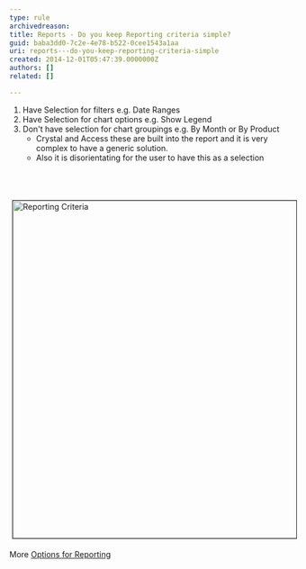 ```yaml
---
type: rule
archivedreason: 
title: Reports - Do you keep Reporting criteria simple?
guid: baba3dd0-7c2e-4e78-b522-0cee1543a1aa
uri: reports---do-you-keep-reporting-criteria-simple
created: 2014-12-01T05:47:39.0000000Z
authors: []
related: []

---
```



<ol><li>Have Selection for filters e.g. Date Ranges </li><li>Have Selection for chart options e.g. Show Legend </li><li>Don't have selection for chart groupings e.g. By Month or By Product
                        <ul><li>Crystal and Access these are built into the report and it is very complex to 
                                have a generic solution. </li><li>Also it is disorientating for the user to have this as a selection</li></ul></li></ol>
<br><excerpt class='endintro'></excerpt><br>
<dl class="image"><dt> 
      <img border="1" alt="Reporting Criteria" src="http&#58;//www.ssw.com.au/ssw/Standards/Rules/Images/GraphInterface.gif" style="margin&#58;5px;width&#58;600px;" />
   </dt></dl><p> More 
   <a href="http&#58;//www.ssw.com.au/ssw/Standards/DeveloperDotNet/GuidelinesForReporting.aspx">Options for Reporting</a></p>


